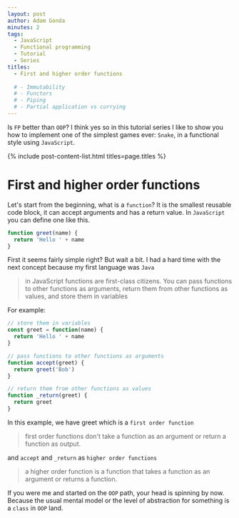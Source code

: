 ```yaml
---
layout: post
author: Adam Gonda
minutes: 2
tags:
  - JavaScript
  - Functional programming
  - Tutorial
  - Series
titles:
  - First and higher order functions
  
  # - Immutability
  # - Functors
  # - Piping
  # - Partial application vs currying
---
```


Is `FP` better than `OOP`? I think yes so in this tutorial series I like to
show you how to implement one of the simplest games ever:
`Snake`, in a functional style using `JavaScript`.

{% include post-content-list.html titles=page.titles %}

# First and higher order functions

Let's start from the beginning, what is a `function`?
It is the smallest reusable code block, it can accept arguments and has a return value.
In `JavaScript` you can define one like this.

```js
function greet(name) {
  return 'Hello ' + name
}
```

First it seems fairly simple right? But wait a bit.
I had a hard time with the next concept because my first language was `Java`

> in JavaScript functions are first-class citizens.
You can pass functions to other functions as arguments, return them from other functions as values, and store them in variables

For example:

```js
// store them in variables
const greet = function(name) {
  return 'Hello ' + name
}

// pass functions to other functions as arguments
function accept(greet) {
  return greet('Bob')
}

// return them from other functions as values
function _return(greet) {
  return greet
}
```

In this example, we have greet which is a `first order function`
> first order functions don't take a function as an argument or return a function as output.

and `accept` and `_return` as `higher order functions`

> a higher order function is a function that takes a function as an argument or returns a function.

If you were me and started on the `OOP` path, your head is spinning by now.
Because the usual mental model or the level of abstraction for something is a `class` in `OOP` land.

